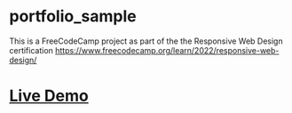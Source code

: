 # portfolio_sample
This is a FreeCodeCamp project as part of the the Responsive Web Design certification
https://www.freecodecamp.org/learn/2022/responsive-web-design/

# [Live Demo](https://terwebs.github.io/Portfolio_sample/)
